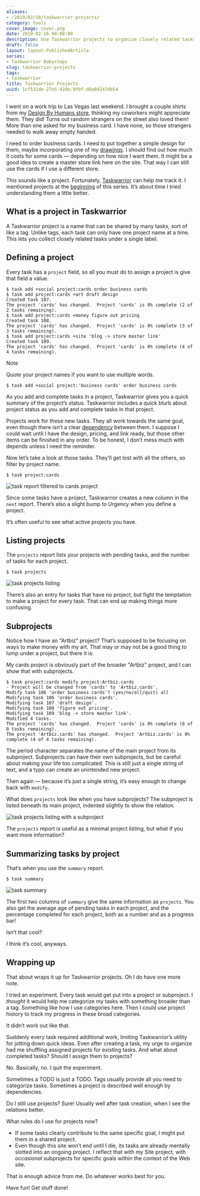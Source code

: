 ```yaml
---
aliases:
- /2019/02/16/taskwarrior-projects/
category: tools
cover_image: cover.png
date: 2019-02-16 00:00:00
description: Use Taskwarrior projects to organize closely related tasks!
draft: false
layout: layout:PublishedArticle
series:
- Taskwarrior Babysteps
slug: taskwarrior-projects
tags:
- taskwarrior
title: Taskwarrior Projects
uuid: 1cf531de-27e5-420b-9fbf-d8a04247db54
---
```


I went on a work trip to Las Vegas last weekend. I brought a couple
shirts from my [Design By Humans
store](https://www.designbyhumans.com/shop/randomgeek/), thinking my
coworkers might appreciate them. They did\! Turns out random strangers
on the street also loved them\! More than one asked for my business
card. I have none, so those strangers needed to walk away empty handed.

I need to order business cards. I need to put together a simple design
for them, maybe incorporating one of my [drawings](/tags/drawing). I
should find out how much it costs for some cards — depending on how nice
I want them. It might be a good idea to create a master store link here
on the site. That way I can still use the cards if I use a different
store.

This sounds like a project. Fortunately,
[Taskwarrior](https://taskwarrior.org) can help me track it. I mentioned
projects at the [beginning](/post/2017/12/taskwarrior/) of this series.
It’s about time I tried understanding them a little better.

## What is a project in Taskwarrior

A Taskwarrior project is a name that can be shared by many tasks, sort
of like a tag. Unlike tags, each task can only have one project name at
a time. This lets you collect closely related tasks under a single
label.

## Defining a project

Every task has a `project` field, so all you must do to assign a project
is give that field a value.

    $ task add +social project:cards order business cards
    $ task add project:cards +art draft design
    Created task 107.
    The project 'cards' has changed.  Project 'cards' is 0% complete (2 of 2 tasks remaining).
    $ task add project:cards +money figure out pricing
    Created task 108.
    The project 'cards' has changed.  Project 'cards' is 0% complete (3 of 3 tasks remaining).
    $ task add project:cards +site 'blog -> store master link'
    Created task 109.
    The project 'cards' has changed.  Project 'cards' is 0% complete (4 of 4 tasks remaining).

<aside class="admonition note">
<p class="admonition-title">Note</p>

Quote your project names if you want to use multiple words.

    $ task add +social project:'business cards' order business cards

</aside>

As you add and complete tasks in a project, Taskwarrior gives you a
quick summary of the project’s status. Taskwarrior includes a quick
blurb about project status as you add and complete tasks in that
project.

Projects work for these new tasks. They all work towards the same goal,
even though there isn’t a clear
[dependency](/post/2018/02/setting-task-dependencies-in-taskwarrior/)
between them. I suppose I could wait until I have the design, pricing,
and link ready, but those other items can be finished in any order. To
be honest, I don’t mess much with depends unless I need the reminder.

Now let’s take a look at those tasks. They’ll get lost with all the
others, so filter by project name.

    $ task project:cards

![task report filtered to cards project](task-project-cards.png)

Since some tasks have a project, Taskwarrior creates a new column in the
`next` report. There’s also a slight bump to Urgency when you define a
project.

It’s often useful to see what active projects you have.

## Listing projects

The `projects` report lists your projects with pending tasks, and the
number of tasks for each project.

    $ task projects

![task projects listing](task-projects.png)

There’s also an entry for tasks that have no project, but fight the
temptation to make a project for every task. That can end up making
things more confusing.

## Subprojects

Notice how I have an "Artbiz" project? That’s supposed to be focusing on
ways to make money with my art. That may or may not be a good thing to
lump under a project, but there it is.

My cards project is obviously part of the broader "Artbiz" project, and
I can show that with subprojects.

    $ task project:cards modify project:Artbiz.cards
    - Project will be changed from 'cards' to 'Artbiz.cards'.
    Modify task 106 'order business cards'? (yes/no/all/quit) all
    Modifying task 106 'order business cards'.
    Modifying task 107 'draft design'.
    Modifying task 108 'figure out pricing'.
    Modifying task 109 'blog -> store master link'.
    Modified 4 tasks.
    The project 'cards' has changed.  Project 'cards' is 0% complete (0 of 0 tasks remaining).
    The project 'Artbiz.cards' has changed.  Project 'Artbiz.cards' is 0% complete (4 of 4 tasks remaining).

The period character separates the name of the main project from its
subproject. Subprojects can have their own subprojects, but be careful
about making your life too complicated. This is still just a single
string of text, and a typo can create an unintended new project.

Then again — because it’s just a single string, it’s easy enough to
change back with `modify`.

What does `projects` look like when you have subprojects? The subproject
is listed beneath its main project, indented slightly to show the
relation.

![task projects listing with a subproject](task-projects-with-subproject.png)

The `projects` report is useful as a minimal project listing, but what
if you want more information?

## Summarizing tasks by project

That’s when you use the `summary` report.

    $ task summary

![task summary](task-summary.png)

The first two columns of `summary` give the same information as
`projects`. You also get the average age of pending tasks in each
project, and the percentage completed for each project, both as a number
and as a progress bar\!

Isn’t that cool?

*I* think it’s cool, anyways.

## Wrapping up

That about wraps it up for Taskwarrior projects. Oh I do have one more
note.

I tried an experiment. Every task would get put into a project or
subproject. I *thought* it would help me categorize my tasks with
something broader than a tag. Something like how I use categories here.
Then I could use project history to track my progress in these broad
categories.

It didn’t work out like that.

Suddenly every task required additional work, limiting Taskwarrior’s
utility for jotting down quick ideas. Even after creating a task, my
urge to organize had me shuffling assigned projects for existing tasks.
And what about completed tasks? Should I assign them to projects?

No. Basically, no. I quit the experiment.

Sometimes a TODO is just a TODO. Tags usually provide all you need to
categorize tasks. Sometimes a project is described well enough by
dependencies.

Do I still use projects? Sure\! Usually well after task creation, when I
see the relations better.

What rules do I use for projects now?

- If some tasks clearly contribute to the same specific goal, I might
  put them in a shared project.
- Even though this site won’t end until I die, its tasks are already
  mentally slotted into an ongoing project. I reflect that with my
  Site project, with *occasional* subprojects for specific goals
  within the context of the Web site.

That is enough advice from me. Do whatever works best for you.

Have fun! Get stuff done!